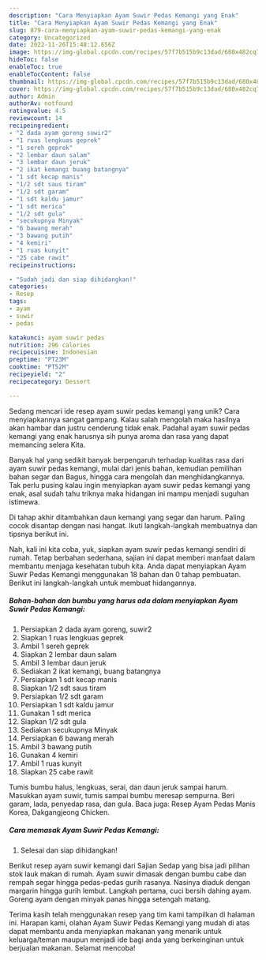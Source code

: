 ```yaml
---
description: "Cara Menyiapkan Ayam Suwir Pedas Kemangi yang Enak"
title: "Cara Menyiapkan Ayam Suwir Pedas Kemangi yang Enak"
slug: 879-cara-menyiapkan-ayam-suwir-pedas-kemangi-yang-enak
category: Uncategorized
date: 2022-11-26T15:48:12.656Z
image: https://img-global.cpcdn.com/recipes/57f7b515b9c13dad/680x482cq70/ayam-suwir-pedas-kemangi-foto-resep-utama.jpg
hideToc: false
enableToc: true
enableTocContent: false
thumbnail: https://img-global.cpcdn.com/recipes/57f7b515b9c13dad/680x482cq70/ayam-suwir-pedas-kemangi-foto-resep-utama.jpg
cover: https://img-global.cpcdn.com/recipes/57f7b515b9c13dad/680x482cq70/ayam-suwir-pedas-kemangi-foto-resep-utama.jpg
author: Admin
authorAv: notfound
ratingvalue: 4.5
reviewcount: 14
recipeingredient:
- "2 dada ayam goreng suwir2"
- "1 ruas lengkuas geprek"
- "1 sereh geprek"
- "2 lembar daun salam"
- "3 lembar daun jeruk"
- "2 ikat kemangi buang batangnya"
- "1 sdt kecap manis"
- "1/2 sdt saus tiram"
- "1/2 sdt garam"
- "1 sdt kaldu jamur"
- "1 sdt merica"
- "1/2 sdt gula"
- "secukupnya Minyak"
- "6 bawang merah"
- "3 bawang putih"
- "4 kemiri"
- "1 ruas kunyit"
- "25 cabe rawit"
recipeinstructions:

- "Sudah jadi dan siap dihidangkan!"
categories:
- Resep
tags:
- ayam
- suwir
- pedas

katakunci: ayam suwir pedas 
nutrition: 296 calories
recipecuisine: Indonesian
preptime: "PT23M"
cooktime: "PT52M"
recipeyield: "2"
recipecategory: Dessert

---
```





Sedang mencari ide resep ayam suwir pedas kemangi yang unik? Cara menyiapkannya sangat gampang. Kalau salah mengolah maka hasilnya akan hambar dan justru cenderung tidak enak. Padahal ayam suwir pedas kemangi yang enak harusnya sih punya aroma dan rasa yang dapat memancing selera Kita.





Banyak hal yang sedikit banyak berpengaruh terhadap kualitas rasa dari ayam suwir pedas kemangi, mulai dari jenis bahan, kemudian pemilihan bahan segar dan Bagus, hingga cara mengolah dan menghidangkannya. Tak perlu pusing kalau ingin menyiapkan ayam suwir pedas kemangi yang enak,      asal sudah tahu triknya maka hidangan ini mampu menjadi suguhan istimewa.














Di tahap akhir ditambahkan daun kemangi yang segar dan harum. Paling cocok disantap dengan nasi hangat. Ikuti langkah-langkah membuatnya dan tipsnya berikut ini.






Nah, kali ini kita coba, yuk, siapkan ayam suwir pedas kemangi sendiri di rumah. Tetap berbahan sederhana, sajian ini dapat memberi manfaat dalam membantu menjaga kesehatan tubuh kita. Anda dapat menyiapkan Ayam Suwir Pedas Kemangi menggunakan 18 bahan dan 0 tahap pembuatan. Berikut ini langkah-langkah untuk membuat hidangannya.

<!--inarticleads1-->

##### Bahan-bahan dan bumbu yang harus ada dalam menyiapkan Ayam Suwir Pedas Kemangi:

1. Persiapkan 2 dada ayam goreng, suwir2
1. Siapkan 1 ruas lengkuas geprek
1. Ambil 1 sereh geprek
1. Siapkan 2 lembar daun salam
1. Ambil 3 lembar daun jeruk
1. Sediakan 2 ikat kemangi, buang batangnya
1. Persiapkan 1 sdt kecap manis
1. Siapkan 1/2 sdt saus tiram
1. Persiapkan 1/2 sdt garam
1. Persiapkan 1 sdt kaldu jamur
1. Gunakan 1 sdt merica
1. Siapkan 1/2 sdt gula
1. Sediakan secukupnya Minyak
1. Persiapkan 6 bawang merah
1. Ambil 3 bawang putih
1. Gunakan 4 kemiri
1. Ambil 1 ruas kunyit
1. Siapkan 25 cabe rawit


Tumis bumbu halus, lengkuas, serai, dan daun jeruk sampai harum. Masukkan ayam suwir, tumis sampai bumbu meresap sempurna. Beri garam, lada, penyedap rasa, dan gula. Baca juga: Resep Ayam Pedas Manis Korea, Dakgangjeong Chicken. 

<!--inarticleads2-->

##### Cara memasak Ayam Suwir Pedas Kemangi:


1. Selesai dan siap dihidangkan!

Berikut resep ayam suwir kemangi dari Sajian Sedap yang bisa jadi pilihan stok lauk makan di rumah. Ayam suwir dimasak dengan bumbu cabe dan rempah segar hingga pedas-pedas gurih rasanya. Nasinya diaduk dengan margarin hingga gurih lembut. Langkah pertama, cuci bersih dahing ayam. Goreng ayam dengan minyak panas hingga setengah matang. 

Terima kasih telah menggunakan resep yang tim kami tampilkan di halaman ini. Harapan kami, olahan Ayam Suwir Pedas Kemangi yang mudah di atas dapat membantu anda menyiapkan makanan yang menarik untuk keluarga/teman maupun menjadi ide bagi anda yang berkeinginan untuk berjualan makanan. Selamat mencoba!
